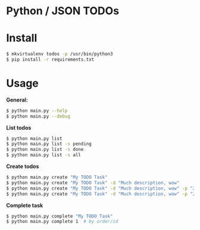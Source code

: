 # Python / JSON TODOs

# Install

```bash
$ mkvirtualenv todos -p /usr/bin/python3
$ pip install -r requirements.txt
```

# Usage

**General:**

```bash
$ python main.py --help
$ python main.py --debug
```

**List todos**
```bash
$ python main.py list 
$ python main.py list -s pending
$ python main.py list -s done
$ python main.py list -s all
```


**Create todos**
```bash
$ python main.py create "My TODO Task"
$ python main.py create "My TODO Task" -d "Much description, wow"
$ python main.py create "My TODO Task" -d "Much description, wow" -p "2018-03-05"
$ python main.py create "My TODO Task" -d "Much description, wow" -p "2018-03-05 19:25:33"
```

**Complete task**
```bash
$ python main.py complete "My TODO Task"
$ python main.py complete 1  # by order/id
```
